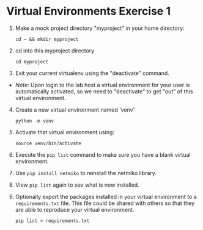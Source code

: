 # Virtual Environments Exercise 1

1. Make a mock project directory "myproject" in your home directory:

   `cd ~ && mkdir myproject`

2. cd into this myproject directory

    `cd myproject`

3. Exit your current virtualenv using the "deactivate" command.
  - *Note*: Upon login to the lab host a virtual environment for your user is automatically activated, so we need to "deactivate" to get "out" of this virtual environment.

4. Create a new virtual environment named 'venv'

    `python -m venv`

5. Activate that virtual environment using:

    `source venv/bin/activate`

6. Execute the `pip list` command to make sure you have a blank virtual environment.

7. Use `pip install netmiko` to reinstall the netmiko library.

8. View `pip list` again to see what is now installed.

9. Optionally export the packages installed in your virtual environment to a `requirements.txt` file. This file could be shared with others so that they are able to reproduce your virtual environment.

    `pip list > requirements.txt`
